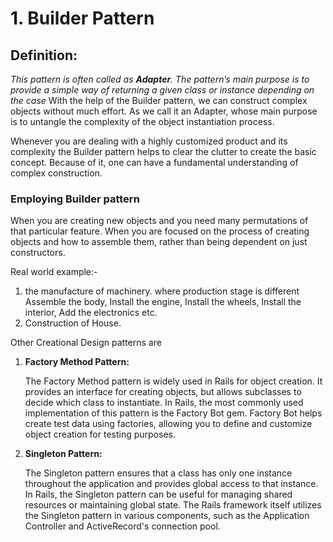 # 1. Builder Pattern

## Definition: 
  *This pattern is often called as **Adapter**. The pattern’s main purpose is to provide a simple way of returning a given class or instance depending on the case*
With the help of the Builder pattern, we can construct complex objects without much effort. As we call it an Adapter, whose main purpose is to untangle the complexity of the object instantiation process.

Whenever you are dealing with a highly customized product and its complexity the Builder pattern helps to clear the clutter to create the basic concept. Because of it, one can have a fundamental understanding of complex construction.

### Employing Builder pattern
When you are creating new objects and you need many permutations of that particular feature.
When you are focused on the process of creating objects and how to assemble them, rather than being dependent on just constructors.

Real world example:- 
1. the manufacture of machinery. where production stage is different
    Assemble the body,
    Install the engine,
    Install the wheels,
    Install the interior,
    Add the electronics etc.
2. Construction of House.


Other Creational Design patterns are 

1. **Factory Method Pattern:**
        
    The Factory Method pattern is widely used in Rails for object creation. It provides an interface for creating objects, but allows subclasses to decide which class to instantiate. In Rails, the most commonly used implementation of this pattern is the Factory Bot gem. Factory Bot helps create test data using factories, allowing you to define and customize object creation for testing purposes.

2. **Singleton Pattern:**
    
    The Singleton pattern ensures that a class has only one instance throughout the application and provides global access to that instance. In Rails, the Singleton pattern can be useful for managing shared resources or maintaining global state. The Rails framework itself utilizes the Singleton pattern in various components, such as the Application Controller and ActiveRecord's connection pool.
                                               


